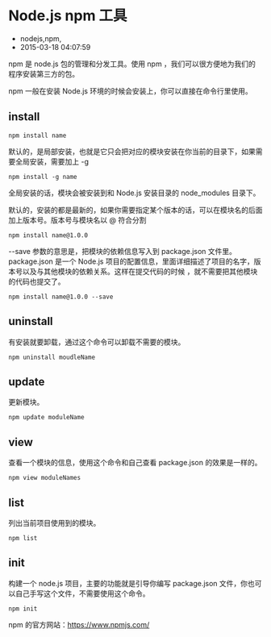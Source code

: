 # Node.js npm 工具
- nodejs,npm,
- 2015-03-18 04:07:59

npm 是 node.js 包的管理和分发工具。使用 npm ，我们可以很方便地为我们的程序安装第三方的包。

npm 一般在安装 Node.js 环境的时候会安装上，你可以直接在命令行里使用。


## install

    npm install name

默认的，是局部安装，也就是它只会把对应的模块安装在你当前的目录下，如果需要全局安装，需要加上 -g 

    npm install -g name 

全局安装的话，模块会被安装到和 Node.js 安装目录的 node_modules 目录下。

默认的，安装的都是最新的，如果你需要指定某个版本的话，可以在模块名的后面加上版本号。版本号与模块名以 @ 符合分割

    npm install name@1.0.0

--save 参数的意思是，把模块的依赖信息写入到 package.json 文件里。package.json 是一个 Node.js 项目的配置信息，里面详细描述了项目的名字，版本号以及与其他模块的依赖关系。这样在提交代码的时候 ，就不需要把其他模块的代码也提交了。

    npm install name@1.0.0 --save

## uninstall 
有安装就要卸载，通过这个命令可以卸载不需要的模块。

    npm uninstall moudleName

## update 
更新模块。

    npm update moduleName

## view 

查看一个模块的信息，使用这个命令和自己查看 package.json 的效果是一样的。

    npm view moduleNames

## list
列出当前项目使用到的模块。

    npm list

## init

构建一个 node.js 项目，主要的功能就是引导你编写 package.json 文件，你也可以自己手写这个文件，不需要使用这个命令。

    npm init


npm 的官方网站：<https://www.npmjs.com/>